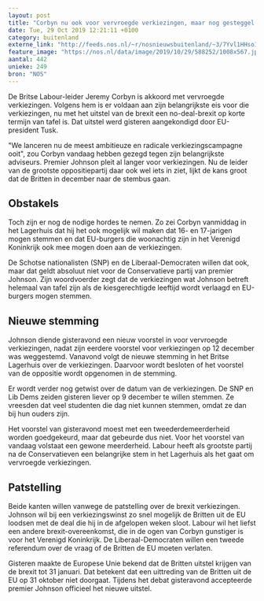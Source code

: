 ```yaml
---
layout: post
title: "Corbyn nu ook voor vervroegde verkiezingen, maar nog gesteggel over voorwaarden"
date: Tue, 29 Oct 2019 12:21:11 +0100
category: buitenland
externe_link: "http://feeds.nos.nl/~r/nosnieuwsbuitenland/~3/7Yvl1HHso1Y/2308149"
feature_image: "https://nos.nl/data/image/2019/10/29/588252/1008x567.jpg"
aantal: 442
unieke: 249
bron: "NOS"
---
```


<p>De Britse Labour-leider Jeremy Corbyn is akkoord met vervroegde verkiezingen. Volgens hem is er voldaan aan zijn belangrijkste eis voor die verkiezingen, nu met het uitstel van de brexit een no-deal-brexit op korte termijn van tafel is. Dat uitstel werd gisteren aangekondigd door EU-president Tusk.</p>
<p>"We lanceren nu de meest ambitieuze en radicale verkiezingscampagne ooit", zou Corbyn vandaag hebben gezegd tegen zijn belangrijkste adviseurs. Premier Johnson pleit al langer voor verkiezingen. Nu de leider van de grootste oppositiepartij daar ook wel iets in ziet, lijkt de kans groot dat de Britten in december naar de stembus gaan.</p>
<h2>Obstakels</h2>
<p>Toch zijn er nog de nodige hordes te nemen. Zo zei Corbyn vanmiddag in het Lagerhuis dat hij het ook mogelijk wil maken dat 16- en 17-jarigen mogen stemmen en dat EU-burgers die woonachtig zijn in het Verenigd Koninkrijk ook mee mogen doen aan de verkiezingen.</p>
<p>De Schotse nationalisten (SNP) en de Liberaal-Democraten willen dat ook, maar dat geldt absoluut niet voor de Conservatieve partij van premier Johnson. Zijn woordvoerder zegt dat de verkiezingen wat Johnson betreft helemaal van tafel zijn als de kiesgerechtigde leeftijd wordt verlaagd en EU-burgers mogen stemmen.</p>
<h2>Nieuwe stemming</h2>
<p>Johnson diende gisteravond een nieuw voorstel in voor vervroegde verkiezingen, nadat zijn eerdere voorstel voor verkiezingen op 12 december was weggestemd. Vanavond volgt de nieuwe stemming in het Britse Lagerhuis over de verkiezingen. Daarvoor wordt besloten of het voorstel van de oppositie wordt opgenomen in de stemming.</p>
<p>Er wordt verder nog getwist over de datum van de verkiezingen. De SNP en Lib Dems zeiden gisteren liever op 9 december te willen stemmen. Ze vreesden dat veel studenten die dag niet kunnen stemmen, omdat ze dan bij hun ouders zijn.</p>
<p>Het voorstel van gisteravond moest met een tweederdemeerderheid worden goedgekeurd, maar dat gebeurde dus niet. Voor het voorstel van vandaag volstaat een gewone meerderheid. Labour heeft als grootste partij na de Conservatieven een belangrijke stem in het Lagerhuis als het gaat om vervroegde verkiezingen.</p>
<h2>Patstelling</h2>
<p>Beide kanten willen vanwege de patstelling over de brexit verkiezingen. Johnson wil bij een verkiezingswinst zo snel mogelijk de Britten uit de EU loodsen met de deal die hij in de afgelopen weken sloot. Labour wil het liefst een andere brexit-overeenkomst, die in de ogen van Corbyn gunstiger is voor het Verenigd Koninkrijk. De Liberaal-Democraten willen een tweede referendum over de vraag of de Britten de EU moeten verlaten.</p>
<p>Gisteren maakte de Europese Unie bekend dat de Britten uitstel krijgen van de brexit tot 31 januari. Dat betekent dat een uittreding van de Britten uit de EU op 31 oktober niet doorgaat. Tijdens het debat gisteravond accepteerde premier Johnson officieel het nieuwe uitstel.</p><img src="http://feeds.feedburner.com/~r/nosnieuwsbuitenland/~4/7Yvl1HHso1Y" height="1" width="1" alt=""/>
